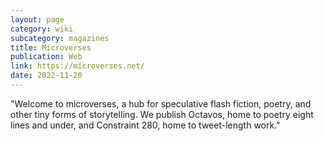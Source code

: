 ```yaml
---
layout: page
category: wiki
subcategory: magazines
title: Microverses
publication: Web
link: https://microverses.net/
date: 2022-11-20
---
```


"Welcome to microverses, a hub for speculative flash fiction, poetry, and other tiny forms of storytelling. We publish Octavos, home to poetry eight lines and under, and Constraint 280, home to tweet-length work."
